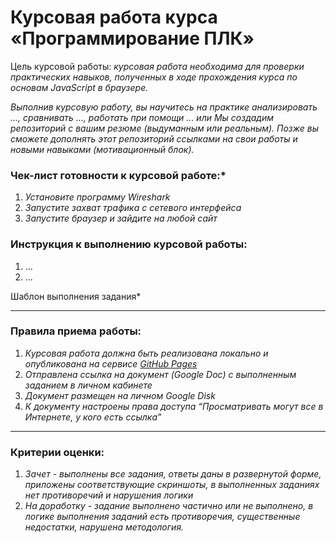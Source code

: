 # Курсовая работа курса «Программирование ПЛК»

Цель курсовой работы:
*курсовая работа необходима для проверки практических навыков, полученных в ходе прохождения курса
по основам JavaScript в браузере.*

*Выполнив курсовую работу, вы научитесь на практике анализировать ..., сравнивать ..., работать при помощи ...
или Мы создадим репозиторий с вашим резюме (выдуманным или реальным). Позже вы сможете дополнять этот
репозиторий ссылками на свои работы и новыми навыками (мотивационный блок).*

### Чек-лист готовности к курсовой работе:*

1. *Установите программу Wireshark*
1. *Запустите захват трафика с сетевого интерфейса*
1. *Запустите браузер и зайдите на любой сайт*

### Инструкция к выполнению курсовой работы:

1. ...
1. ...

Шаблон выполнения задания*

-----

### Правила приема работы:

1. *Курсовая работа должна быть реализована локально и опубликована на сервисе [GitHub Pages](https://pages.github.com/)*
1. *Отправлена ссылка на документ (Google Doc) с выполненным заданием в личном кабинете*
1. *Документ размещен на личном Google Disk*
1. *К документу настроены права доступа “Просматривать могут все в Интернете, у кого есть ссылка”*

-----

### Критерии оценки:

1. *Зачет - выполнены все задания, ответы даны в развернутой форме, приложены соответствующие скриншоты, в выполненных заданиях нет противоречий и нарушения логики*
1. *На доработку - задание выполнено частично или не выполнено, в логике выполнения заданий есть противоречия, существенные недостатки, нарушена методология.*
